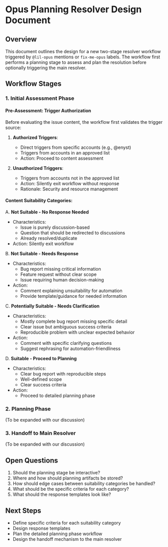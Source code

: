 # Opus Planning Resolver Design Document

## Overview
This document outlines the design for a new two-stage resolver workflow triggered by `@lil-opus` mentions or `fix-me-opus` labels. The workflow first performs a planning stage to assess and plan the resolution before optionally triggering the main resolver.

## Workflow Stages

### 1. Initial Assessment Phase

#### Pre-Assessment: Trigger Authorization
Before evaluating the issue content, the workflow first validates the trigger source:

1. **Authorized Triggers**:
   - Direct triggers from specific accounts (e.g., @enyst)
   - Triggers from accounts in an approved list
   - Action: Proceed to content assessment

2. **Unauthorized Triggers**:
   - Triggers from accounts not in the approved list
   - Action: Silently exit workflow without response
   - Rationale: Security and resource management

#### Content Suitability Categories:

A. **Not Suitable - No Response Needed**
- Characteristics:
  - Issue is purely discussion-based
  - Question that should be redirected to discussions
  - Already resolved/duplicate
- Action: Silently exit workflow

B. **Not Suitable - Needs Response**
- Characteristics:
  - Bug report missing critical information
  - Feature request without clear scope
  - Issue requiring human decision-making
- Action: 
  - Comment explaining unsuitability for automation
  - Provide template/guidance for needed information

C. **Potentially Suitable - Needs Clarification**
- Characteristics:
  - Mostly complete bug report missing specific detail
  - Clear issue but ambiguous success criteria
  - Reproducible problem with unclear expected behavior
- Action:
  - Comment with specific clarifying questions
  - Suggest rephrasing for automation-friendliness

D. **Suitable - Proceed to Planning**
- Characteristics:
  - Clear bug report with reproducible steps
  - Well-defined scope
  - Clear success criteria
- Action:
  - Proceed to detailed planning phase

### 2. Planning Phase
(To be expanded with our discussion)

### 3. Handoff to Main Resolver
(To be expanded with our discussion)

## Open Questions
1. Should the planning stage be interactive?
2. Where and how should planning artifacts be stored?
3. How should edge cases between suitability categories be handled?
4. What should be the specific criteria for each category?
5. What should the response templates look like?

## Next Steps
- Define specific criteria for each suitability category
- Design response templates
- Plan the detailed planning phase workflow
- Design the handoff mechanism to the main resolver